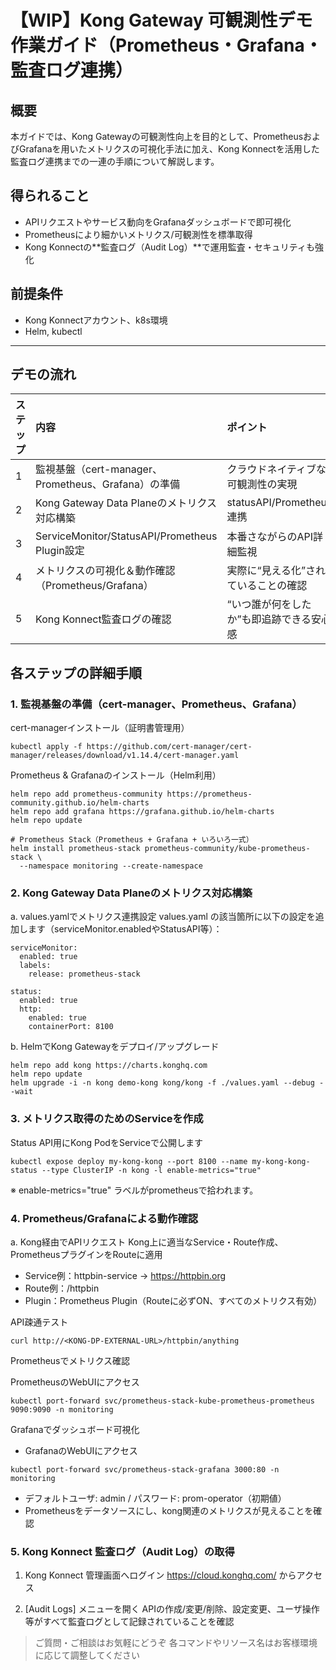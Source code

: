 # 【WIP】Kong Gateway 可観測性デモ作業ガイド（Prometheus・Grafana・監査ログ連携）

## 概要
本ガイドでは、Kong Gatewayの可観測性向上を目的として、PrometheusおよびGrafanaを用いたメトリクスの可視化手法に加え、Kong Konnectを活用した監査ログ連携までの一連の手順について解説します。

## 得られること
- APIリクエストやサービス動向をGrafanaダッシュボードで即可視化
- Prometheusにより細かいメトリクス/可観測性を標準取得
- Kong Konnectの**監査ログ（Audit Log）**で運用監査・セキュリティも強化

## 前提条件
- Kong Konnectアカウント、k8s環境
- Helm, kubectl

---

## デモの流れ
| ステップ | 内容                                           | ポイント                   |
| :--- | :------------------------------------------- | :--------------------- |
| 1    | 監視基盤（cert-manager、Prometheus、Grafana）の準備     | クラウドネイティブな可観測性の実現      |
| 2    | Kong Gateway Data Planeのメトリクス対応構築            | statusAPI/Prometheus連携 |
| 3    | ServiceMonitor/StatusAPI/Prometheus Plugin設定 | 本番さながらのAPI詳細監視         |
| 4    | メトリクスの可視化＆動作確認（Prometheus/Grafana）           | 実際に“見える化”されていることの確認    |
| 5    | Kong Konnect監査ログの確認                          | “いつ誰が何をしたか”も即追跡できる安心感  |



## 各ステップの詳細手順

### 1. 監視基盤の準備（cert-manager、Prometheus、Grafana）
cert-managerインストール（証明書管理用）

```
kubectl apply -f https://github.com/cert-manager/cert-manager/releases/download/v1.14.4/cert-manager.yaml
```

Prometheus & Grafanaのインストール（Helm利用）

```
helm repo add prometheus-community https://prometheus-community.github.io/helm-charts
helm repo add grafana https://grafana.github.io/helm-charts
helm repo update

# Prometheus Stack（Prometheus + Grafana + いろいろ一式）
helm install prometheus-stack prometheus-community/kube-prometheus-stack \
  --namespace monitoring --create-namespace
```

### 2. Kong Gateway Data Planeのメトリクス対応構築
a. values.yamlでメトリクス連携設定
values.yaml の該当箇所に以下の設定を追加します（serviceMonitor.enabledやStatusAPI等）：
```
serviceMonitor:
  enabled: true
  labels:
    release: prometheus-stack

status:
  enabled: true
  http:
    enabled: true
    containerPort: 8100
```

b. HelmでKong Gatewayをデプロイ/アップグレード

```
helm repo add kong https://charts.konghq.com
helm repo update
helm upgrade -i -n kong demo-kong kong/kong -f ./values.yaml --debug --wait
```

### 3. メトリクス取得のためのServiceを作成
Status API用にKong PodをServiceで公開します

```
kubectl expose deploy my-kong-kong --port 8100 --name my-kong-kong-status --type ClusterIP -n kong -l enable-metrics="true"
```
※ enable-metrics="true" ラベルがprometheusで拾われます。

### 4. Prometheus/Grafanaによる動作確認
a. Kong経由でAPIリクエスト
Kong上に適当なService・Route作成、PrometheusプラグインをRouteに適用

- Service例：httpbin-service → https://httpbin.org
- Route例：/httpbin
- Plugin：Prometheus Plugin（Routeに必ずON、すべてのメトリクス有効）

API疎通テスト

```
curl http://<KONG-DP-EXTERNAL-URL>/httpbin/anything
```

Prometheusでメトリクス確認

PrometheusのWebUIにアクセス
```
kubectl port-forward svc/prometheus-stack-kube-prometheus-prometheus 9090:9090 -n monitoring
```

Grafanaでダッシュボード可視化
- GrafanaのWebUIにアクセス
```
kubectl port-forward svc/prometheus-stack-grafana 3000:80 -n monitoring
```
- デフォルトユーザ: admin / パスワード: prom-operator（初期値）
- Prometheusをデータソースにし、kong関連のメトリクスが見えることを確認

### 5. Kong Konnect 監査ログ（Audit Log）の取得
1. Kong Konnect 管理画面へログイン
https://cloud.konghq.com/ からアクセス

2. [Audit Logs] メニューを開く
APIの作成/変更/削除、設定変更、ユーザ操作等がすべて監査ログとして記録されていることを確認

>ご質問・ご相談はお気軽にどうぞ
>各コマンドやリソース名はお客様環境に応じて調整してください
